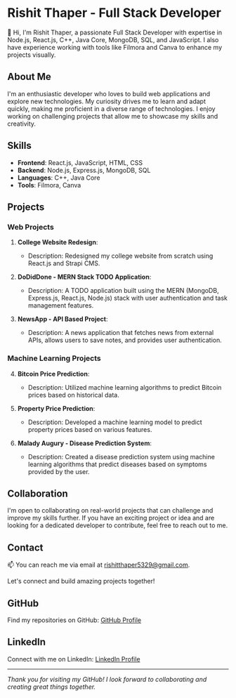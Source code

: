 # Rishit Thaper - Full Stack Developer

👋 Hi, I'm Rishit Thaper, a passionate Full Stack Developer with expertise in Node.js, React.js, C++, Java Core, MongoDB, SQL, and JavaScript. I also have experience working with tools like Filmora and Canva to enhance my projects visually.

## About Me

I'm an enthusiastic developer who loves to build web applications and explore new technologies. My curiosity drives me to learn and adapt quickly, making me proficient in a diverse range of technologies. I enjoy working on challenging projects that allow me to showcase my skills and creativity.

## Skills

- **Frontend**: React.js, JavaScript, HTML, CSS
- **Backend**: Node.js, Express.js, MongoDB, SQL
- **Languages**: C++, Java Core
- **Tools**: Filmora, Canva

## Projects

### Web Projects

1. **College Website Redesign**:
   - Description: Redesigned my college website from scratch using React.js and Strapi CMS.

2. **DoDidDone - MERN Stack TODO Application**:
   - Description: A TODO application built using the MERN (MongoDB, Express.js, React.js, Node.js) stack with user authentication and task management features.

3. **NewsApp - API Based Project**:
   - Description: A news application that fetches news from external APIs, allows users to save notes, and provides user authentication.

### Machine Learning Projects

4. **Bitcoin Price Prediction**:
   - Description: Utilized machine learning algorithms to predict Bitcoin prices based on historical data.

5. **Property Price Prediction**:
   - Description: Developed a machine learning model to predict property prices based on various features.

6. **Malady Augury - Disease Prediction System**:
   - Description: Created a disease prediction system using machine learning algorithms that predict diseases based on symptoms provided by the user.

## Collaboration

I'm open to collaborating on real-world projects that can challenge and improve my skills further. If you have an exciting project or idea and are looking for a dedicated developer to contribute, feel free to reach out to me.

## Contact

📫 You can reach me via email at rishitthaper5329@gmail.com.

Let's connect and build amazing projects together!

## GitHub

Find my repositories on GitHub: [GitHub Profile](https://github.com/Rishit-Thaper)

## LinkedIn

Connect with me on LinkedIn: [LinkedIn Profile](https://www.linkedin.com/in/rishit-5463261a6/)

---
_Thank you for visiting my GitHub! I look forward to collaborating and creating great things together._

